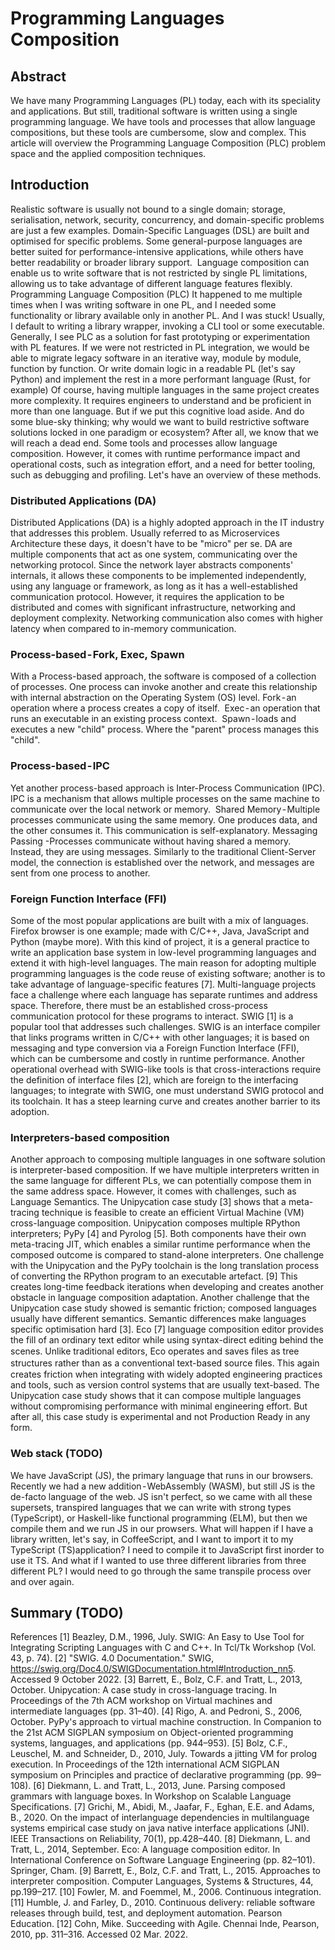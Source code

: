 # Programming Languages Composition
## Abstract
We have many Programming Languages (PL) today, each with its speciality and applications. But still, traditional software is written using a single programming language. We have tools and processes that allow language compositions, but these tools are cumbersome, slow and complex. This article will overview the Programming Language Composition (PLC) problem space and the applied composition techniques.

## Introduction
Realistic software is usually not bound to a single domain; storage, serialisation, network, security, concurrency, and domain-specific problems are just a few examples. Domain-Specific Languages (DSL) are built and optimised for specific problems. Some general-purpose languages are better suited for performance-intensive applications, while others have better readability or broader library support. 
Language composition can enable us to write software that is not restricted by single PL limitations, allowing us to take advantage of different language features flexibly.
Programming Language Composition (PLC)
It happened to me multiple times when I was writing software in one PL, and I needed some functionality or library available only in another PL. And I was stuck! Usually, I default to writing a library wrapper, invoking a CLI tool or some executable.
Generally, I see PLC as a solution for fast prototyping or experimentation with PL features. If we were not restricted in PL integration, we would be able to migrate legacy software in an iterative way, module by module, function by function. Or write domain logic in a readable PL (let's say Python) and implement the rest in a more performant language (Rust, for example)
Of course, having multiple languages in the same project creates more complexity. It requires engineers to understand and be proficient in more than one language. But if we put this cognitive load aside. And do some blue-sky thinking; why would we want to build restrictive software solutions locked in one paradigm or ecosystem? After all, we know that we will reach a dead end.
Some tools and processes allow language composition. However, it comes with runtime performance impact and operational costs, such as integration effort, and a need for better tooling, such as debugging and profiling.
Let's have an overview of these methods.

###  Distributed Applications (DA)
Distributed Applications (DA) is a highly adopted approach in the IT industry that addresses this problem. Usually referred to as Microservices Architecture these days, it doesn't have to be "micro" per se. DA are multiple components that act as one system, communicating over the networking protocol. Since the network layer abstracts components' internals, it allows these components to be implemented independently, using any language or framework, as long as it has a well-established communication protocol. However, it requires the application to be distributed and comes with significant infrastructure, networking and deployment complexity. Networking communication also comes with higher latency when compared to in-memory communication.

### Process-based - Fork, Exec, Spawn
With a Process-based approach, the software is composed of a collection of processes. One process can invoke another and create this relationship with internal abstraction on the Operating System (OS) level.
Fork - an operation where a process creates a copy of itself. 
Exec - an operation that runs an executable in an existing process context. 
Spawn - loads and executes a new "child" process. Where the "parent" process manages this "child". 

### Process-based - IPC
Yet another process-based approach is Inter-Process Communication (IPC). IPC is a mechanism that allows multiple processes on the same machine to communicate over the local network or memory. 
Shared Memory - Multiple processes communicate using the same memory. One produces data, and the other consumes it. This communication is self-explanatory.
Messaging Passing -Processes communicate without having shared a memory. Instead, they are using messages. Similarly to the traditional Client-Server model, the connection is established over the network, and messages are sent from one process to another.

### Foreign Function Interface (FFI)
Some of the most popular applications are built with a mix of languages. Firefox browser is one example; made with C/C++, Java, JavaScript and Python (maybe more). With this kind of project, it is a general practice to write an application base system in low-level programming languages and extend it with high-level languages. The main reason for adopting multiple programming languages is the code reuse of existing software; another is to take advantage of language-specific features [7].
Multi-language projects face a challenge where each language has separate runtimes and address space. Therefore, there must be an established cross-process communication protocol for these programs to interact. SWIG [1] is a popular tool that addresses such challenges. SWIG is an interface compiler that links programs written in C/C++ with other languages; it is based on messaging and type conversion via a Foreign Function Interface (FFI), which can be cumbersome and costly in runtime performance.
Another operational overhead with SWIG-like tools is that cross-interactions require the definition of interface files [2], which are foreign to the interfacing languages; to integrate with SWIG, one must understand SWIG protocol and its toolchain. It has a steep learning curve and creates another barrier to its adoption.

### Interpreters-based composition
Another approach to composing multiple languages in one software solution is interpreter-based composition. If we have multiple interpreters written in the same language for different PLs, we can potentially compose them in the same address space. However, it comes with challenges, such as Language Semantics. The Unipycation case study [3] shows that a meta-tracing technique is feasible to create an efficient Virtual Machine (VM) cross-language composition. Unipycation composes multiple RPython interpreters; PyPy [4] and Pyrolog [5]. Both components have their own meta-tracing JIT, which enables a similar runtime performance when the composed outcome is compared to stand-alone interpreters.
One challenge with the Unipycation and the PyPy toolchain is the long translation process of converting the RPython program to an executable artefact. [9] This creates long-time feedback iterations when developing and creates another obstacle in language composition adaptation.
Another challenge that the Unipycation case study showed is semantic friction; composed languages usually have different semantics. Semantic differences make languages specific optimisation hard [3].
Eco [7] language composition editor provides the fill of an ordinary text editor while using syntax-direct editing behind the scenes. Unlike traditional editors, Eco operates and saves ﬁles as tree structures rather than as a conventional text-based source ﬁles. This again creates friction when integrating with widely adopted engineering practices and tools, such as version control systems that are usually text-based.
The Unipycation case study shows that it can compose multiple languages without compromising performance with minimal engineering effort. But after all, this case study is experimental and not Production Ready in any form.

### Web stack (TODO)

We have JavaScript (JS), the primary language that runs in our browsers. Recently we had a new addition - WebAssembly (WASM), but still JS is the de-facto language of the web.
JS isn't perfect, so we came with all these supersets, transpired languages that we can write with strong types (TypeScript), or Haskell-like functional programming (ELM), but then we compile them and we run JS in our prowsers.
What will happen if I have a library written, let's say, in CoffeeScript, and I want to import it to my TypeScript (TS)application? I need to compile it to JavaScript first inorder to use it TS. And what if I wanted to use three different libraries from three different PL? I would need to go through the same transpile process over and over again. 

## Summary (TODO)

References
[1] Beazley, D.M., 1996, July. SWIG: An Easy to Use Tool for Integrating Scripting Languages with C and C++. In Tcl/Tk Workshop (Vol. 43, p. 74).
[2] "SWIG. 4.0 Documentation." SWIG, https://swig.org/Doc4.0/SWIGDocumentation.html#Introduction_nn5. Accessed 9 October 2022.
[3] Barrett, E., Bolz, C.F. and Tratt, L., 2013, October. Unipycation: A case study in cross-language tracing. In Proceedings of the 7th ACM workshop on Virtual machines and intermediate languages (pp. 31–40).
[4] Rigo, A. and Pedroni, S., 2006, October. PyPy's approach to virtual machine construction. In Companion to the 21st ACM SIGPLAN symposium on Object-oriented programming systems, languages, and applications (pp. 944–953).
[5] Bolz, C.F., Leuschel, M. and Schneider, D., 2010, July. Towards a jitting VM for prolog execution. In Proceedings of the 12th international ACM SIGPLAN symposium on Principles and practice of declarative programming (pp. 99–108).
[6] Diekmann, L. and Tratt, L., 2013, June. Parsing composed grammars with language boxes. In Workshop on Scalable Language Specifications.
[7] Grichi, M., Abidi, M., Jaafar, F., Eghan, E.E. and Adams, B., 2020. On the impact of interlanguage dependencies in multilanguage systems empirical case study on java native interface applications (JNI). IEEE Transactions on Reliability, 70(1), pp.428–440.
[8] Diekmann, L. and Tratt, L., 2014, September. Eco: A language composition editor. In International Conference on Software Language Engineering (pp. 82–101). Springer, Cham.
[9] Barrett, E., Bolz, C.F. and Tratt, L., 2015. Approaches to interpreter composition. Computer Languages, Systems & Structures, 44, pp.199–217.
[10] Fowler, M. and Foemmel, M., 2006. Continuous integration.
[11] Humble, J. and Farley, D., 2010. Continuous delivery: reliable software releases through build, test, and deployment automation. Pearson Education.
[12] Cohn, Mike. Succeeding with Agile. Chennai Inde, Pearson, 2010, pp. 311–316. Accessed 02 Mar. 2022.